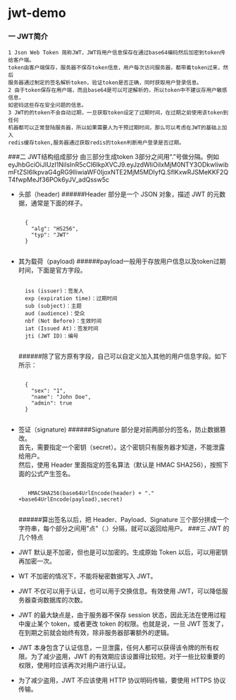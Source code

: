 # jwt-demo
### 一 JWT简介
    1 Json Web Token 简称JWT，JWT将用户信息保存在通过base64编码然后加密到token传给客户端。
    token由客户端保存，服务器不保存token信息，用户每次访问服务器，都带着token过来，然后
    服务器通过制定的签名解析token，验证token是否正确，同时获取用户登录信息。
    2 由于token保存在用户端，而且base64是可以可逆解析的，所以token中不建议存用户敏感信息，
    如密码这些存在安全问题的信息。
    3 JWT的的token不会自动过期，一旦获取token设定了过期时间，在过期之前使用该token到任何
    机器都可以正常登陆服务器，所以如果需要人为干预过期时间，那么可以考虑在JWT的基础上加入
    redis缓存token,服务器通过获取redis的token判断用户登录是否过期。
###二 JWT结构组成部分
    由三部分生成token 
    3部分之间用“.”号做分隔。例如eyJhbGciOiJIUzI1NiIsInR5cCI6IkpXVCJ9.eyJzdWIiOiIxMjM0NTY3ODkwIiwibmFtZSI6IkpvaG4gRG9lIiwiaWF0IjoxNTE2MjM5MDIyfQ.SflKxwRJSMeKKF2QT4fwpMeJf36POk6yJV_adQssw5c 

* 头部（header)
    ######Header 部分是一个 JSON 对象，描述 JWT 的元数据，通常是下面的样子。
    <pre><code>
    {
      "alg": "HS256",
      "typ": "JWT"
    }
    </code></pre>
* 其为载荷（payload)
     ######payload一般用于存放用户信息以及token过期时间，下面是官方字段。
    <pre><code>
    iss (issuer)：签发人
    exp (expiration time)：过期时间
    sub (subject)：主题
    aud (audience)：受众
    nbf (Not Before)：生效时间
    iat (Issued At)：签发时间
    jti (JWT ID)：编号
    </code></pre>
    ######除了官方原有字段，自己可以自定义加入其他的用户信息字段。如下所示：
    <pre><code>
    {
      "sex": "1",
      "name": "John Doe",
      "admin": true
    }
    </code></pre>
* 签证（signature) 
    ######Signature 部分是对前两部分的签名，防止数据篡改。<BR/>首先，需要指定一个密钥（secret）。这个密钥只有服务器才知道，不能泄露给用户。<BR/>然后，使用 Header 里面指定的签名算法（默认是 HMAC SHA256），按照下面的公式产生签名。
    <pre><code>
     HMACSHA256(base64UrlEncode(header) + "." +base64UrlEncode(payload),secret)
    </code></pre>
    ######算出签名以后，把 Header、Payload、Signature 三个部分拼成一个字符串，每个部分之间用"点"（.）分隔，就可以返回给用户。
###三 JWT 的几个特点
* JWT 默认是不加密，但也是可以加密的。生成原始 Token 以后，可以用密钥再加密一次。

* WT 不加密的情况下，不能将秘密数据写入 JWT。

* JWT 不仅可以用于认证，也可以用于交换信息。有效使用 JWT，可以降低服务器查询数据库的次数。

* JWT 的最大缺点是，由于服务器不保存 session 状态，因此无法在使用过程中废止某个 token，或者更改 token 的权限。也就是说，一旦 JWT 签发了，在到期之前就会始终有效，除非服务器部署额外的逻辑。

* JWT 本身包含了认证信息，一旦泄露，任何人都可以获得该令牌的所有权限。为了减少盗用，JWT 的有效期应该设置得比较短。对于一些比较重要的权限，使用时应该再次对用户进行认证。

* 为了减少盗用，JWT 不应该使用 HTTP 协议明码传输，要使用 HTTPS 协议传输。